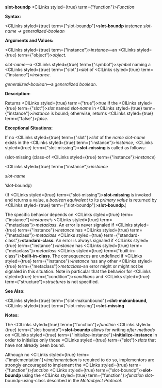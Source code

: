 **slot-boundp** <ClLinks styled={true} term={"function"}><i>Function</i></ClLinks> 



**Syntax:** 



<ClLinks styled={true} term={"slot-boundp"}><b>slot-boundp</b></ClLinks> *instance slot-name → generalized-boolean* 



**Arguments and Values:** 



<ClLinks styled={true} term={"instance"}><i>instance</i></ClLinks>—an <ClLinks styled={true} term={"object"}><i>object</i></ClLinks>. 



*slot-name*—a <ClLinks styled={true} term={"symbol"}><i>symbol</i></ClLinks> naming a <ClLinks styled={true} term={"slot"}><i>slot</i></ClLinks> of <ClLinks styled={true} term={"instance"}><i>instance</i></ClLinks>. 



*generalized-boolean*—a *generalized boolean*. 



**Description:** 



Returns <ClLinks styled={true} term={"true"}><i>true</i></ClLinks> if the <ClLinks styled={true} term={"slot"}><i>slot</i></ClLinks> named *slot-name* in <ClLinks styled={true} term={"instance"}><i>instance</i></ClLinks> is bound; otherwise, returns <ClLinks styled={true} term={"false"}><i>false</i></ClLinks>. 



**Exceptional Situations:** 



If no <ClLinks styled={true} term={"slot"}><i>slot</i></ClLinks> of the *name slot-name* exists in the <ClLinks styled={true} term={"instance"}><i>instance</i></ClLinks>, <ClLinks styled={true} term={"slot-missing"}><b>slot-missing</b></ClLinks> is called as follows: 



(slot-missing (class-of <ClLinks styled={true} term={"instance"}><i>instance</i></ClLinks>) 



<ClLinks styled={true} term={"instance"}><i>instance</i></ClLinks> 



*slot-name* 



’slot-boundp) 



(If <ClLinks styled={true} term={"slot-missing"}><b>slot-missing</b></ClLinks> is invoked and returns a value, a *boolean equivalent* to its *primary value* is returned by <ClLinks styled={true} term={"slot-boundp"}><b>slot-boundp</b></ClLinks>.) 







 



 



The specific behavior depends on <ClLinks styled={true} term={"instance"}><i>instance</i></ClLinks>’s <ClLinks styled={true} term={"metaclass"}><i>metaclass</i></ClLinks>. An error is never signaled if <ClLinks styled={true} term={"instance"}><i>instance</i></ClLinks> has <ClLinks styled={true} term={"metaclass"}><i>metaclass</i></ClLinks> <ClLinks styled={true} term={"standard-class"}><b>standard-class</b></ClLinks>. An error is always signaled if <ClLinks styled={true} term={"instance"}><i>instance</i></ClLinks> has <ClLinks styled={true} term={"metaclass"}><i>metaclass</i></ClLinks> <ClLinks styled={true} term={"built-in-class"}><b>built-in-class</b></ClLinks>. The consequences are undefined if <ClLinks styled={true} term={"instance"}><i>instance</i></ClLinks> has any other <ClLinks styled={true} term={"metaclass"}><i>metaclass</i></ClLinks>–an error might or might not be signaled in this situation. Note in particular that the behavior for <ClLinks styled={true} term={"condition"}><i>conditions</i></ClLinks> and <ClLinks styled={true} term={"structure"}><i>structures</i></ClLinks> is not specified. 



**See Also:** 



<ClLinks styled={true} term={"slot-makunbound"}><b>slot-makunbound</b></ClLinks>, <ClLinks styled={true} term={"slot-missing"}><b>slot-missing</b></ClLinks> 



**Notes:** 



The <ClLinks styled={true} term={"function"}><i>function</i></ClLinks> <ClLinks styled={true} term={"slot-boundp"}><b>slot-boundp</b></ClLinks> allows for writing *after methods* on <ClLinks styled={true} term={"initialize-instance"}><b>initialize-instance</b></ClLinks> in order to initialize only those <ClLinks styled={true} term={"slot"}><i>slots</i></ClLinks> that have not already been bound. 



Although no <ClLinks styled={true} term={"implementation"}><i>implementation</i></ClLinks> is required to do so, implementors are strongly encouraged to implement the <ClLinks styled={true} term={"function"}><i>function</i></ClLinks> <ClLinks styled={true} term={"slot-boundp"}><b>slot-boundp</b></ClLinks> using the <ClLinks styled={true} term={"function"}><i>function</i></ClLinks> slot-boundp-using-class described in the *Metaobject Protocol*. 



